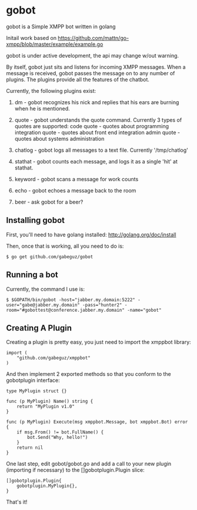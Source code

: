 gobot
=====

gobot is a Simple XMPP bot written in golang  

Initail work based on https://github.com/mattn/go-xmpp/blob/master/example/example.go

gobot is under active development, the api may change w/out warning.  

By itself, gobot just sits and listens for incoming XMPP messages.  When a message is received, gobot passes the message on to any number of plugins.  The plugins provide all the features of the chatbot.

Currently, the following plugins exist: 

1. dm - gobot recognizes his nick and replies that his ears are burning when he is mentioned. 

2. quote - gobot understands the quote command.  Currently 3 types of quotes are supported: 
	code quote - quotes about programming
	integration quote - quotes about front end integration
	admin quote - quotes about systems administration

3. chatlog - gobot logs all messages to a text file. Currently '/tmp/chatlog'

4. stathat - gobot counts each message, and logs it as a single 'hit' at stathat.

5. keyword - gobot scans a message for work counts

6. echo - gobot echoes a message back to the room

7. beer - ask gobot for a beer?

Installing gobot
----------------
First, you'll need to have golang installed:  http://golang.org/doc/install

Then, once that is working, all you need to do is: 

```
$ go get github.com/gabeguz/gobot
```

Running a bot
-------------

Currently, the command I use is: 

```
$ $GOPATH/bin/gobot -host="jabber.my.domain:5222" -user="gabe@jabber.my.domain" -pass="hunter2" -room="#gobottest@conference.jabber.my.domain" -name="gobot"
```

Creating A Plugin
-----------------

Creating a plugin is pretty easy, you just need to import the xmppbot library: 

```
import (
	"github.com/gabeguz/xmppbot"
)
```

And then implement 2 exported methods so that you conform to the gobotplugin interface: 

```
type MyPlugin struct {}

func (p MyPlugin) Name() string {
	return "MyPlugin v1.0"
}

func (p MyPlugin) Execute(msg xmppbot.Message, bot xmppbot.Bot) error {
	if msg.From() != bot.FullName() {
		bot.Send("Why, hello!")
	}
	return nil
}
```

One last step, edit gobot/gobot.go and add a call to your new plugin (importing if necessary) to the []gobotplugin.Plugin slice:

```
[]gobotplugin.Plugin{
	gobotplugin.MyPlugin{},
}
```

That's it!
